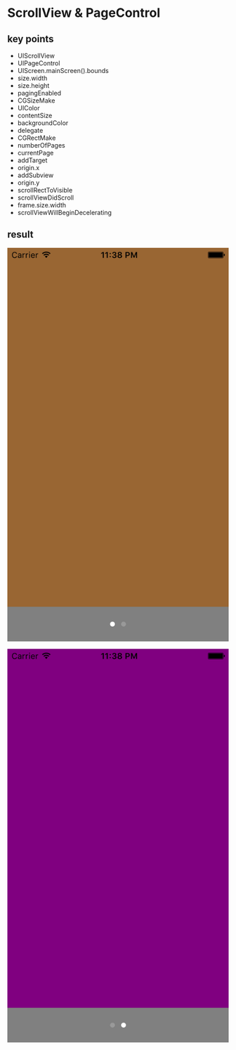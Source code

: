 # ScrollView & PageControl

## key points
- UIScrollView
- UIPageControl
- UIScreen.mainScreen().bounds
- size.width
- size.height
- pagingEnabled
- CGSizeMake
- UIColor
- contentSize
- backgroundColor
- delegate
- CGRectMake
- numberOfPages
- currentPage
- addTarget
- origin.x
- addSubview
- origin.y
- scrollRectToVisible
- scrollViewDidScroll
- frame.size.width
- scrollViewWillBeginDecelerating

## result

![img](1.png)

![img](2.png)
